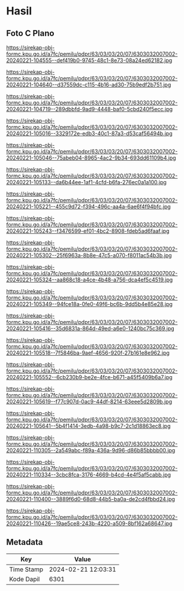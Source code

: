# Hasil

## Foto C Plano

https://sirekap-obj-formc.kpu.go.id/a7fc/pemilu/pdpr/63/03/03/20/07/6303032007002-20240221-104555--def419b0-9745-48c1-8e73-08a24ed62182.jpg

https://sirekap-obj-formc.kpu.go.id/a7fc/pemilu/pdpr/63/03/03/20/07/6303032007002-20240221-104640--d37559dc-c115-4b16-ad30-75b9edf2b751.jpg

https://sirekap-obj-formc.kpu.go.id/a7fc/pemilu/pdpr/63/03/03/20/07/6303032007002-20240221-104719--289dbbfd-9ad9-4448-baf0-5cbd240f5ecc.jpg

https://sirekap-obj-formc.kpu.go.id/a7fc/pemilu/pdpr/63/03/03/20/07/6303032007002-20240221-105016--3329172e-edb3-40c1-87a3-d53caf56494b.jpg

https://sirekap-obj-formc.kpu.go.id/a7fc/pemilu/pdpr/63/03/03/20/07/6303032007002-20240221-105046--75abeb04-8965-4ac2-9b34-693dd61109b4.jpg

https://sirekap-obj-formc.kpu.go.id/a7fc/pemilu/pdpr/63/03/03/20/07/6303032007002-20240221-105133--da6b44ee-1af1-4cfd-b6fa-276ec0a1a100.jpg

https://sirekap-obj-formc.kpu.go.id/a7fc/pemilu/pdpr/63/03/03/20/07/6303032007002-20240221-105221--455c9d72-f394-496c-aa4a-6ae6f4f94bfc.jpg

https://sirekap-obj-formc.kpu.go.id/a7fc/pemilu/pdpr/63/03/03/20/07/6303032007002-20240221-105243--f3476599-ef01-4bc2-8908-fdeb5ad6faaf.jpg

https://sirekap-obj-formc.kpu.go.id/a7fc/pemilu/pdpr/63/03/03/20/07/6303032007002-20240221-105302--25f6963a-8b8e-47c5-a070-f8011ac54b3b.jpg

https://sirekap-obj-formc.kpu.go.id/a7fc/pemilu/pdpr/63/03/03/20/07/6303032007002-20240221-105324--aa868c18-a4ce-4b48-a756-dca4ef5c4519.jpg

https://sirekap-obj-formc.kpu.go.id/a7fc/pemilu/pdpr/63/03/03/20/07/6303032007002-20240221-105349--94fce18a-0fe0-49f6-bc6b-9dd5b4e85e28.jpg

https://sirekap-obj-formc.kpu.go.id/a7fc/pemilu/pdpr/63/03/03/20/07/6303032007002-20240221-105416--35d6831a-864d-49ed-a6e0-1240bc75c369.jpg

https://sirekap-obj-formc.kpu.go.id/a7fc/pemilu/pdpr/63/03/03/20/07/6303032007002-20240221-105518--7f5846ba-9aef-4656-920f-27b161e8e962.jpg

https://sirekap-obj-formc.kpu.go.id/a7fc/pemilu/pdpr/63/03/03/20/07/6303032007002-20240221-105552--6cb230b9-be2e-4fce-b671-a45f5409b6a7.jpg

https://sirekap-obj-formc.kpu.go.id/a7fc/pemilu/pdpr/63/03/03/20/07/6303032007002-20240221-105619--f77c907d-0ac9-44df-8214-63eee5d2809b.jpg

https://sirekap-obj-formc.kpu.go.id/a7fc/pemilu/pdpr/63/03/03/20/07/6303032007002-20240221-105641--5b4f1414-3edb-4a98-b9c7-2c1d18863ec8.jpg

https://sirekap-obj-formc.kpu.go.id/a7fc/pemilu/pdpr/63/03/03/20/07/6303032007002-20240221-110305--2a549abc-f89a-436a-9d96-d86b85bbbb00.jpg

https://sirekap-obj-formc.kpu.go.id/a7fc/pemilu/pdpr/63/03/03/20/07/6303032007002-20240221-110334--3cbc8fca-3176-4669-b4cd-4e4f5af5cabb.jpg

https://sirekap-obj-formc.kpu.go.id/a7fc/pemilu/pdpr/63/03/03/20/07/6303032007002-20240221-110400--3889f6d0-68d8-44b5-ba0a-de2cd4fbbd24.jpg

https://sirekap-obj-formc.kpu.go.id/a7fc/pemilu/pdpr/63/03/03/20/07/6303032007002-20240221-110426--19ae5ce8-243b-4220-a509-8bf162a68647.jpg


## Metadata

| Key        | Value               |
| ---------- | ------------------- |
| Time Stamp | 2024-02-21 12:03:31 |
| Kode Dapil | 6301                |



